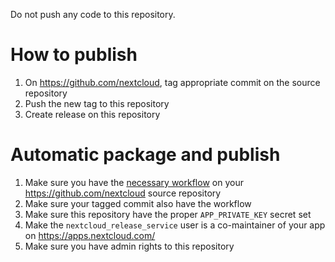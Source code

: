 Do not push any code to this repository.

# How to publish
1. On https://github.com/nextcloud, tag appropriate commit on the source repository
2. Push the new tag to this repository
3. Create release on this repository

# Automatic package and publish
1. Make sure you have the [necessary workflow](https://github.com/nextcloud/.github/blob/master/workflow-templates/appstore-build-publish.yml) on your https://github.com/nextcloud source repository
2. Make sure your tagged commit also have the workflow
3. Make sure this repository have the proper `APP_PRIVATE_KEY` secret set
4. Make the `nextcloud_release_service` user is a co-maintainer of your app on https://apps.nextcloud.com/
5. Make sure you have admin rights to this repository
